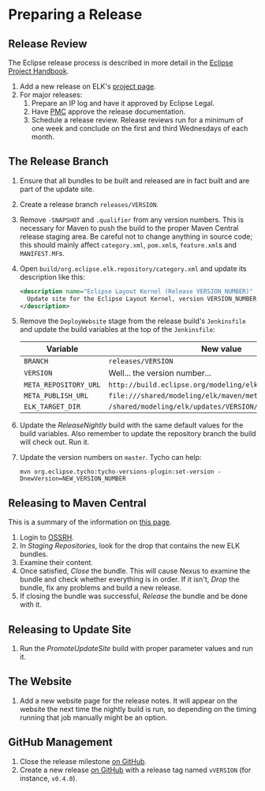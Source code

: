 # Preparing a Release

## Release Review

The Eclipse release process is described in more detail in the [Eclipse Project Handbook](https://www.eclipse.org/projects/handbook/#release).

1. Add a new release on ELK's [project page](https://projects.eclipse.org/projects/modeling.elk).
1. For major releases:
    1. Prepare an IP log and have it approved by Eclipse Legal.
    1. Have [PMC](mailto:modeling-pmc@eclipse.org) approve the release documentation.
    1. Schedule a release review. Release reviews run for a minimum of one week and conclude on the first and third Wednesdays of each month.


## The Release Branch

1. Ensure that all bundles to be built and released are in fact built and are part of the update site.
1. Create a release branch `releases/VERSION`.
1. Remove `-SNAPSHOT` and `.qualifier` from any version numbers. This is necessary for Maven to push the build to the proper Maven Central release staging area. Be careful not to change anything in source code; this should mainly affect `category.xml`, `pom.xml`s, `feature.xml`s and `MANIFEST.MF`s.
1. Open `build/org.eclipse.elk.repository/category.xml` and update its description like this:
    
    ```xml
    <description name="Eclipse Layout Kernel (Release VERSION_NUMBER)" url="http://build.eclipse.org/modeling/elk/updates/releases/VERSION_NUMBER">
      Update site for the Eclipse Layout Kernel, version VERSION_NUMBER.
    </description>
    ```
1. Remove the `DeployWebsite` stage from the release build's `Jenkinsfile` and update the build variables at the top of the `Jenkinsfile`:
    
    Variable              | New value
    --------------------- | -----------------------------------------------------------
    `BRANCH`              | `releases/VERSION`
    `VERSION`             | Well... the version number...
    `META_REPOSITORY_URL` | `http://build.eclipse.org/modeling/elk/maven/meta/VERSION`
    `META_PUBLISH_URL`    | `file:///shared/modeling/elk/maven/meta/VERSION/`
    `ELK_TARGET_DIR`      | `/shared/modeling/elk/updates/VERSION/`
    
1. Update the _ReleaseNightly_ build with the same default values for the build variables. Also remember to update the repository branch the build will check out. Run it.
1. Update the version numbers on `master`. Tycho can help:

    ```
    mvn org.eclipse.tycho:tycho-versions-plugin:set-version -DnewVersion=NEW_VERSION_NUMBER
    ```


## Releasing to Maven Central

This is a summary of the information on [this page](https://central.sonatype.org/pages/releasing-the-deployment.html).

1. Login to [OSSRH](https://oss.sonatype.org/).
1. In _Staging Repositories_, look for the drop that contains the new ELK bundles.
1. Examine their content.
1. Once satisfied, _Close_ the bundle. This will cause Nexus to examine the bundle and check whether everything is in order. If it isn't, _Drop_ the bundle, fix any problems and build a new release.
1. If closing the bundle was successful, _Release_ the bundle and be done with it.


## Releasing to Update Site

1. Run the _PromoteUpdateSite_ build with proper parameter values and run it.


## The Website

1. Add a new website page for the release notes. It will appear on the website the next time the nightly build is run, so depending on the timing running that job manually might be an option.


## GitHub Management

1. Close the release milestone [on GitHub](https://github.com/eclipse/elk/milestones).
1. Create a new release [on GitHub](https://github.com/eclipse/elk/releases) with a release tag named `vVERSION` (for instance, `v0.4.0`).
